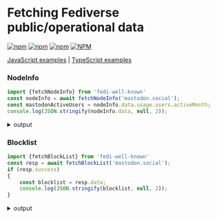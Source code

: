 # Fetching Fediverse public/operational data

[![npm](https://img.shields.io/npm/v/fedi-well-known.svg)](https://www.npmjs.com/package/fedi-well-known)
[![npm](https://github.com/knownverse/fedi-well-known/actions/workflows/node.js.yml/badge.svg)](https://github.com/knownverse/fedi-well-known/actions)
[![npm](https://codecov.io/gh/knownverse/fedi-well-known/branch/master/graph/badge.svg)](https://codecov.io/gh/knownverse/fedi-well-known)
[![NPM](https://img.shields.io/npm/l/fedi-well-known)](https://opensource.org/license/mit)

[JavaScript examples](https://github.com/knownverse/fedi-well-known/tree/master/examples/js) | [TypeScript examples](https://github.com/knownverse/fedi-well-known/tree/master/examples/ts)

### NodeInfo
```js
import {fetchNodeInfo} from 'fedi-well-known'
const nodeInfo = await fetchNodeInfo('mastodon.social');
const mastodonActiveUsers = nodeInfo.data.usage.users.activeMonth;
console.log(JSON.stringify(nodeInfo.data, null, 2));
```

<details>
<summary>output</summary>
<code>
{
  "version": "2.0",
  "software": {
    "name": "mastodon",
    "version": "4.3.0-nightly.2024-09-03"
  },
  "protocols": [
    "activitypub"
  ],
  "services": {
    "outbound": [],
    "inbound": []
  },
  "usage": {
    "users": {
      "total": 2090410,
      "activeMonth": 244048,
      "activeHalfyear": 574110
    },
    "localPosts": 103183044
  },
  "openRegistrations": true,
  "metadata": {
    "nodeName": "Mastodon",
    "nodeDescription": "The original server operated by the Mastodon gGmbH non-profit"
  }
}
</code>
</details>

### Blocklist
```js
import {fetchBlockList} from 'fedi-well-known'
const resp = await fetchBlockList('mastodon.social');
if (resp.success)
{
    const blocklist = resp.data;
    console.log(JSON.stringify(blocklist, null, 2));
}
```
<details>
  <summary>output</summary>
  <code>
[
  {
    "domain": "activitypub.awakari.com",
    "digest": "11eb1f1404926b45cd8a3edc8ab509ffbdd6de5c0948b4aa840b5e23d0bcee38",
    "severity": "silence",
    "comment": "Spam"
  },
  {
    "domain": "bgzashtita.es",
    "digest": "9c74ca7a36db36bf782a264ce69033cca4317c416921ee9fc87b74051cde0f7b",
    "severity": "silence",
    "comment": "Misinformation"
  },
  {
    "domain": "brighteon.social",
    "digest": "0be5721be2346e0b892e6cc0db706b6b950a0d215d9d5481e851785571a89067",
    "severity": "silence",
    "comment": "Conspiracy theories"
  },
  {
    "domain": "bsd.moe",
    "digest": "e19231735923fbb5ce6d73986339b08e5dad96c75c903b003f8827716c0a06b6",
    "severity": "silence",
    "comment": "Harassment"
  },
  {
    "domain": "fr13nd5.com",
    "digest": "86811acd84b7c3124aead2125fa22ae0a8f6175178e89e26f0fecc046094eae4",
    "severity": "silence",
    "comment": "Misinformation"
  },
  {
    "domain": "freezepeach.xyz",
    "digest": "079978fa420e3804995892d3da797cba45ab926ed31b72c2ce66a434a0eb746a",
    "severity": "silence",
    "comment": "Harassment"
  },
  {
    "domain": "krdtube.org",
    "digest": "e454341c985b667c14302990019e0045dde64a1de8572aedc7f8d171dc774917",
    "severity": "silence",
    "comment": "Misinformation"
  },
  {
    "domain": "minds.com",
    "digest": "853bdc6d75280a1491a05288cbb04c843d4b1d54bc09cddf4a5d1167029ba7f9",
    "severity": "silence",
    "comment": "Hate speech"
  },
  {
    "domain": "misskey.io",
    "digest": "4926d81556f4242cf1b7d1f4cbf63ee8c29fd5257c20bbfb25fd425f9db1351f",
    "severity": "silence",
    "comment": "Inappropriate content"
  },
  </code>
</details>
